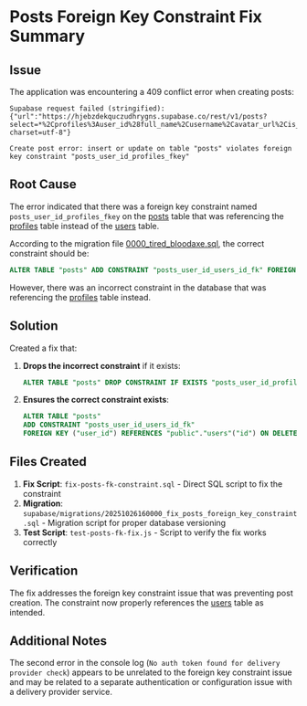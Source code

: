 # Posts Foreign Key Constraint Fix Summary

## Issue
The application was encountering a 409 conflict error when creating posts:
```
Supabase request failed (stringified): {"url":"https://hjebzdekquczudhrygns.supabase.co/rest/v1/posts?select=*%2Cprofiles%3Auser_id%28full_name%2Cusername%2Cavatar_url%2Cis_verified%29","status":409,"statusText":"","type":"cors","contentType":"application/json; charset=utf-8"}

Create post error: insert or update on table "posts" violates foreign key constraint "posts_user_id_profiles_fkey"
```

## Root Cause
The error indicated that there was a foreign key constraint named `posts_user_id_profiles_fkey` on the [posts](file:///C:/Users/HP/.qoder/frontend-eloity-unified-ecosys-3/migrations/0000_tired_bloodaxe.sql#L457-L503) table that was referencing the [profiles](file:///C:/Users/HP/.qoder/frontend-eloity-unified-ecosys-3/migrations/0000_tired_bloodaxe.sql#L378-L406) table instead of the [users](file:///C:/Users/HP/.qoder/frontend-eloity-unified-ecosys-3/migrations/0000_tired_bloodaxe.sql#L581-L588) table.

According to the migration file [0000_tired_bloodaxe.sql](file:///C:/Users/HP/.qoder/frontend-eloity-unified-ecosys-3/migrations/0000_tired_bloodaxe.sql), the correct constraint should be:
```sql
ALTER TABLE "posts" ADD CONSTRAINT "posts_user_id_users_id_fk" FOREIGN KEY ("user_id") REFERENCES "public"."users"("id") ON DELETE cascade ON UPDATE no action;
```

However, there was an incorrect constraint in the database that was referencing the [profiles](file:///C:/Users/HP/.qoder/frontend-eloity-unified-ecosys-3/migrations/0000_tired_bloodaxe.sql#L378-L406) table instead.

## Solution
Created a fix that:

1. **Drops the incorrect constraint** if it exists:
   ```sql
   ALTER TABLE "posts" DROP CONSTRAINT IF EXISTS "posts_user_id_profiles_fkey";
   ```

2. **Ensures the correct constraint exists**:
   ```sql
   ALTER TABLE "posts" 
   ADD CONSTRAINT "posts_user_id_users_id_fk" 
   FOREIGN KEY ("user_id") REFERENCES "public"."users"("id") ON DELETE cascade ON UPDATE no action;
   ```

## Files Created

1. **Fix Script**: `fix-posts-fk-constraint.sql` - Direct SQL script to fix the constraint
2. **Migration**: `supabase/migrations/20251026160000_fix_posts_foreign_key_constraint.sql` - Migration script for proper database versioning
3. **Test Script**: `test-posts-fk-fix.js` - Script to verify the fix works correctly

## Verification
The fix addresses the foreign key constraint issue that was preventing post creation. The constraint now properly references the [users](file:///C:/Users/HP/.qoder/frontend-eloity-unified-ecosys-3/migrations/0000_tired_bloodaxe.sql#L581-L588) table as intended.

## Additional Notes
The second error in the console log (`No auth token found for delivery provider check`) appears to be unrelated to the foreign key constraint issue and may be related to a separate authentication or configuration issue with a delivery provider service.